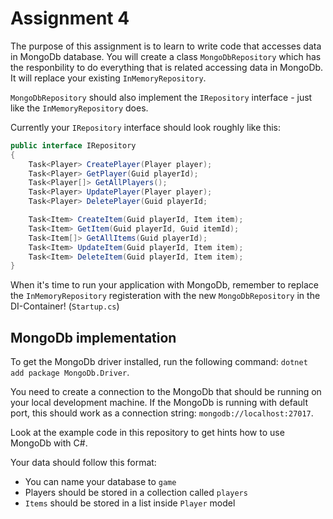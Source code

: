 # Assignment 4

The purpose of this assignment is to learn to write code that accesses data in MongoDb database. You will create a class ``MongoDbRepository`` which has the responbility to do everything that is related accessing data in MongoDb. It will replace your existing ``InMemoryRepository``.

``MongoDbRepository`` should also implement the ``IRepository`` interface - just like the ``InMemoryRepository`` does.

Currently your ``IRepository`` interface should look roughly like this:

```C#
public interface IRepository
{
    Task<Player> CreatePlayer(Player player);
    Task<Player> GetPlayer(Guid playerId);
    Task<Player[]> GetAllPlayers();
    Task<Player> UpdatePlayer(Player player);
    Task<Player> DeletePlayer(Guid playerId;

    Task<Item> CreateItem(Guid playerId, Item item);
    Task<Item> GetItem(Guid playerId, Guid itemId);
    Task<Item[]> GetAllItems(Guid playerId);
    Task<Item> UpdateItem(Guid playerId, Item item);
    Task<Item> DeleteItem(Guid playerId, Item item);
}
```

When it's time to run your application with MongoDb, remember to replace the ``InMemoryRepository`` registeration with the new ``MongoDbRepository`` in the DI-Container! (``Startup.cs``)

## MongoDb implementation

To get the MongoDb driver installed, run the following command: ``dotnet add package MongoDb.Driver``.

You need to create a connection to the MongoDb that should be running on your local development machine. If the MongoDb is running with default port, this should work as a connection string: ``mongodb://localhost:27017``.

Look at the example code in this repository to get hints how to use MongoDb with C#.

Your data should follow this format:

- You can name your database to ``game``
- Players should be stored in a collection called ``players``
- ``Items`` should be stored in a list inside ``Player`` model
